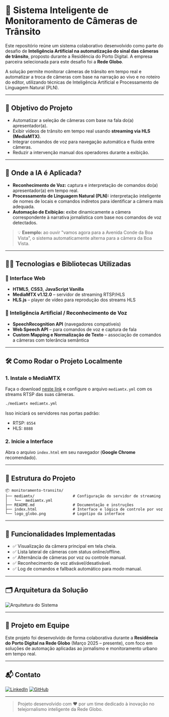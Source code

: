# 🎥 Sistema Inteligente de Monitoramento de Câmeras de Trânsito

Este repositório reúne um sistema colaborativo desenvolvido como parte do desafio de **Inteligência Artificial na automatização do sinal das câmeras de trânsito**, proposto durante a Residência do Porto Digital. A empresa parceira selecionada para este desafio foi a **Rede Globo**.

A solução permite monitorar câmeras de trânsito em tempo real e automatizar a troca de câmeras com base na narração ao vivo e no roteiro do editor, utilizando técnicas de Inteligência Artificial e Processamento de Linguagem Natural (PLN).

---

## 🎯 Objetivo do Projeto

- Automatizar a seleção de câmeras com base na fala do(a) apresentador(a).
- Exibir vídeos de trânsito em tempo real usando **streaming via HLS (MediaMTX)**.
- Integrar comandos de voz para navegação automática e fluida entre câmeras.
- Reduzir a intervenção manual dos operadores durante a exibição.

---

## 🤖 Onde a IA é Aplicada?

- **Reconhecimento de Voz:** captura e interpretação de comandos do(a) apresentador(a) em tempo real.
- **Processamento de Linguagem Natural (PLN):** interpretação inteligente de nomes de locais e comandos indiretos para identificar a câmera mais adequada.
- **Automação de Exibição:** exibe dinamicamente a câmera correspondente à narrativa jornalística com base nos comandos de voz detectados.

> 💡 **Exemplo:** ao ouvir "vamos agora para a Avenida Conde da Boa Vista", o sistema automaticamente alterna para a câmera da Boa Vista.

---

## 👨‍💻 Tecnologias e Bibliotecas Utilizadas

### 🎨 Interface Web

- **HTML5**, **CSS3**, **JavaScript Vanilla**
- **MediaMTX v1.12.0** – servidor de streaming RTSP/HLS
- **HLS.js** – player de vídeo para reprodução dos streams HLS

### 🧠 Inteligência Artificial / Reconhecimento de Voz
- **SpeechRecognition API** (navegadores compatíveis)
- **Web Speech API** – para comandos de voz e captura de fala
- **Custom Mapping e Normalização de Texto** – associação de comandos a câmeras com tolerância semântica

---

## 🛠️ Como Rodar o Projeto Localmente

### 1. Instale o MediaMTX
Faça o download [neste link](https://github.com/bluenviron/mediamtx/releases) e configure o arquivo `mediamtx.yml` com os streams RTSP das suas câmeras.

```bash
./mediamtx mediamtx.yml
```

Isso iniciará os servidores nas portas padrão:
- RTSP: `8554`
- HLS: `8888`

### 2. Inicie a Interface
Abra o arquivo `index.html` em seu navegador (**Google Chrome** recomendado).

---

## 🧩 Estrutura do Projeto

```
📦 monitoramento-transito/
├── mediamtx/                 # Configuração do servidor de streaming
│   └──  mediamtx.yml        
├── README.md                 # Documentação e instruções              
├── index.html                # Interface e lógica de controle por voz
└── logo_globo.png            # Logotipo da interface
```

---

## 🧪 Funcionalidades Implementadas

- ✅ Visualização da câmera principal em tela cheia.
- ✅ Lista lateral de câmeras com status online/offline.
- ✅ Alternância de câmeras por voz ou controle manual.
- ✅ Reconhecimento de voz ativável/desativável.
- ✅ Log de comandos e fallback automático para modo manual.

---

## 🗂️ Arquitetura da Solução

![Arquitetura do Sistema](arquitetura_monitoramento.svg)

---

## 🤝 Projeto em Equipe

Este projeto foi desenvolvido de forma colaborativa durante a **Residência do Porto Digital na Rede Globo** (Março 2025 – presente), com foco em soluções de automação aplicadas ao jornalismo e monitoramento urbano em tempo real.

---

## 📬 Contato

[![LinkedIn](https://img.shields.io/badge/LinkedIn-0077B5?style=for-the-badge&logo=linkedin&logoColor=white)](https://www.linkedin.com/in/livialorrani/)
[![GitHub](https://img.shields.io/badge/GitHub-100000?style=for-the-badge&logo=github&logoColor=white)](https://github.com/livialorrani)

---

> Projeto desenvolvido com ❤️ por um time dedicado à inovação no telejornalismo inteligente da Rede Globo.

